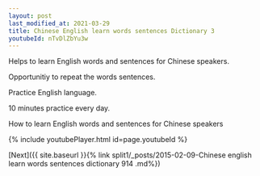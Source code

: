 ```yaml
---
layout: post
last_modified_at: 2021-03-29
title: Chinese English learn words sentences Dictionary 3 
youtubeId: nTvDlZbYu3w
---
```

 
 
Helps to learn English words and sentences for Chinese speakers.

Opportunitiy to repeat the words sentences. 

Practice English language. 
 
10 minutes practice every day. 
 
How to learn English words and sentences for Chinese speakers 
 
{% include youtubePlayer.html id=page.youtubeId %}
 
 
[Next]({{ site.baseurl }}{% link  split1/_posts/2015-02-09-Chinese english learn words sentences dictionary 914 .md%})
 
